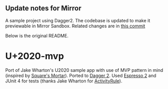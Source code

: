 ## Update notes for Mirror
A sample project using Dagger2. The codebase is updated to make it previewable in Mirror Sandbox.  Related changes are in [this commit](https://github.com/jimulabs/u2020-mvp-mirror/commit/57081e840fbd62b45a0d32f77901fcae55b093ad)

Below is the original README.

U+2020-mvp
======

Port of Jake Wharton's U2020 sample app with use of MVP pattern in mind (inspired by [Square's Mortar][mortar]).  Ported to [Dagger 2][dagger2]. Used [Espresso 2][espresso2] and JUnit 4 for tests (thanks Jake Wharton for [ActivityRule][activityrule]).

[mortar]: https://github.com/square/mortar
[dagger2]: https://github.com/google/dagger
[espresso2]: https://code.google.com/p/android-test-kit/wiki/EspressoSetupInstructions
[activityrule]: https://gist.github.com/JakeWharton/1c2f2cadab2ddd97f9fb
